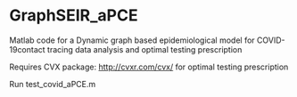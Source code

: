 # GraphSEIR_aPCE
Matlab code for a Dynamic graph based epidemiological model for COVID-19contact tracing data analysis and optimal testing prescription

Requires CVX package: http://cvxr.com/cvx/ for optimal testing prescription

Run test_covid_aPCE.m
